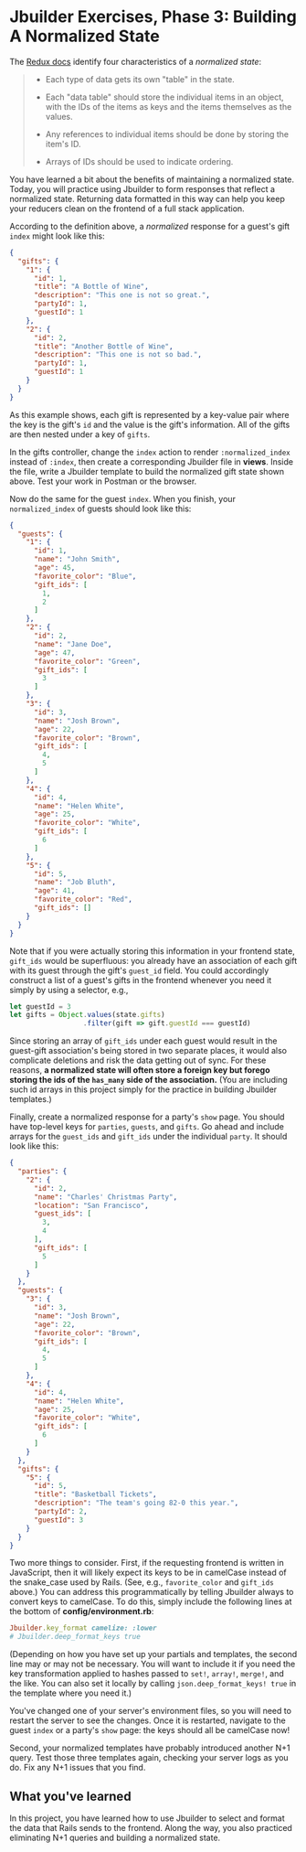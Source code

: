 # Jbuilder Exercises, Phase 3: Building A Normalized State

The [Redux docs][normalized-state] identify four characteristics of a
_normalized state_:

> - Each type of data gets its own "table" in the state.
>
> - Each "data table" should store the individual items in an object, with the
>   IDs of the items as keys and the items themselves as the values.
>
> - Any references to individual items should be done by storing the item's ID.
>
> - Arrays of IDs should be used to indicate ordering.

You have learned a bit about the benefits of maintaining a normalized state.
Today, you will practice using Jbuilder to form responses that reflect a
normalized state. Returning data formatted in this way can help you keep your
reducers clean on the frontend of a full stack application.

According to the definition above, a _normalized_ response for a guest's gift
`index` might look like this:

```json
{
  "gifts": {
    "1": {
      "id": 1,
      "title": "A Bottle of Wine",
      "description": "This one is not so great.",
      "partyId": 1,
      "guestId": 1
    },
    "2": {
      "id": 2,
      "title": "Another Bottle of Wine",
      "description": "This one is not so bad.",
      "partyId": 1,
      "guestId": 1
    }
  }
}
```

As this example shows, each gift is represented by a key-value pair where the
key is the gift's `id` and the value is the gift's information. All of the gifts
are then nested under a key of `gifts`.

In the gifts controller, change the `index` action to render `:normalized_index`
instead of `:index`, then create a corresponding Jbuilder file in __views__.
Inside the file, write a Jbuilder template to build the normalized gift state
shown above. Test your work in Postman or the browser.

Now do the same for the guest `index`. When you finish, your `normalized_index`
of guests should look like this:

```json
{
  "guests": {
    "1": {
      "id": 1,
      "name": "John Smith",
      "age": 45,
      "favorite_color": "Blue",
      "gift_ids": [
        1,
        2
      ]
    },
    "2": {
      "id": 2,
      "name": "Jane Doe",
      "age": 47,
      "favorite_color": "Green",
      "gift_ids": [
        3
      ]
    },
    "3": {
      "id": 3,
      "name": "Josh Brown",
      "age": 22,
      "favorite_color": "Brown",
      "gift_ids": [
        4,
        5
      ]
    },
    "4": {
      "id": 4,
      "name": "Helen White",
      "age": 25,
      "favorite_color": "White",
      "gift_ids": [
        6
      ]
    },
    "5": {
      "id": 5,
      "name": "Job Bluth",
      "age": 41,
      "favorite_color": "Red",
      "gift_ids": []
    }
  }
}
```

Note that if you were actually storing this information in your frontend state,
`gift_ids` would be superfluous: you already have an association of each gift
with its guest through the gift's `guest_id` field. You could accordingly
construct a list of a guest's gifts in the frontend whenever you need it simply
by using a selector, e.g.,

```js
let guestId = 3
let gifts = Object.values(state.gifts)
                  .filter(gift => gift.guestId === guestId)
```

Since storing an array of `gift_ids` under each guest would result in the
guest-gift association's being stored in two separate places, it would also
complicate deletions and risk the data getting out of sync. For these reasons,
**a normalized state will often store a foreign key but forego storing the ids
of the `has_many` side of the association.** (You are including such id arrays
in this project simply for the practice in building Jbuilder templates.)

Finally, create a normalized response for a party's `show` page. You should have
top-level keys for `parties`, `guests`, and `gifts`. Go ahead and include arrays
for the `guest_ids` and `gift_ids` under the individual `party`. It should look
like this:

```json
{
  "parties": {
    "2": {
      "id": 2,
      "name": "Charles' Christmas Party",
      "location": "San Francisco",
      "guest_ids": [
        3,
        4
      ],
      "gift_ids": [
        5
      ]
    }
  },
  "guests": {
    "3": {
      "id": 3,
      "name": "Josh Brown",
      "age": 22,
      "favorite_color": "Brown",
      "gift_ids": [
        4,
        5
      ]
    },
    "4": {
      "id": 4,
      "name": "Helen White",
      "age": 25,
      "favorite_color": "White",
      "gift_ids": [
        6
      ]
    }
  },
  "gifts": {
    "5": {
      "id": 5,
      "title": "Basketball Tickets",
      "description": "The team's going 82-0 this year.",
      "partyId": 2,
      "guestId": 3
    }
  }
}
```

Two more things to consider. First, if the requesting frontend is written in
JavaScript, then it will likely expect its keys to be in camelCase instead of
the snake_case used by Rails. (See, e.g., `favorite_color` and `gift_ids`
above.) You can address this programmatically by telling Jbuilder always to
convert keys to camelCase. To do this, simply include the following lines at the
bottom of __config/environment.rb__:

```rb
Jbuilder.key_format camelize: :lower
# Jbuilder.deep_format_keys true
```

(Depending on how you have set up your partials and templates, the second line
may or may not be necessary. You will want to include it if you need the key
transformation applied to hashes passed to `set!`, `array!`, `merge!`, and the
like. You can also set it locally by calling `json.deep_format_keys! true` in
the template where you need it.)

You've changed one of your server's environment files, so you will need to
restart the server to see the changes. Once it is restarted, navigate to the
guest `index` or a party's `show` page: the keys should all be camelCase now!

Second, your normalized templates have probably introduced another N+1 query.
Test those three templates again, checking your server logs as you do. Fix any
N+1 issues that you find.

## What you've learned

In this project, you have learned how to use Jbuilder to select and format the
data that Rails sends to the frontend. Along the way, you also practiced
eliminating N+1 queries and building a normalized state.

[normalized-state]: https://redux.js.org/usage/structuring-reducers/normalizing-state-shape#designing-a-normalized-state
